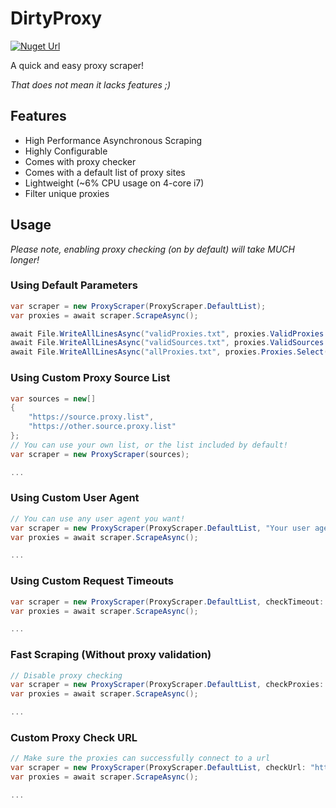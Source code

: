 # DirtyProxy

[![Nuget Url](https://img.shields.io/nuget/v/Encodeous.DirtyProxy)](https://www.nuget.org/packages/Encodeous.DirtyProxy)

A quick and easy proxy scraper!

*That does not mean it lacks features ;)*

## Features

- High Performance Asynchronous Scraping
- Highly Configurable
- Comes with proxy checker
- Comes with a default list of proxy sites
- Lightweight (~6% CPU usage on 4-core i7)
- Filter unique proxies

## Usage

*Please note, enabling proxy checking (on by default) will take MUCH longer!*

### Using Default Parameters

```csharp
var scraper = new ProxyScraper(ProxyScraper.DefaultList);
var proxies = await scraper.ScrapeAsync();

await File.WriteAllLinesAsync("validProxies.txt", proxies.ValidProxies.Select(x=>x.ToString()));
await File.WriteAllLinesAsync("validSources.txt", proxies.ValidSources.Select(x=>x.Trim()));
await File.WriteAllLinesAsync("allProxies.txt", proxies.Proxies.Select(x=>x.ToString()));
```

### Using Custom Proxy Source List

```csharp
var sources = new[]
{
    "https://source.proxy.list",
    "https://other.source.proxy.list"
};
// You can use your own list, or the list included by default!
var scraper = new ProxyScraper(sources);

...
```

### Using Custom User Agent

```csharp
// You can use any user agent you want!
var scraper = new ProxyScraper(ProxyScraper.DefaultList, "Your user agent");
var proxies = await scraper.ScrapeAsync();

...
```

### Using Custom Request Timeouts

```csharp
var scraper = new ProxyScraper(ProxyScraper.DefaultList, checkTimeout: 5, scrapeTimeout: 2);
var proxies = await scraper.ScrapeAsync();

...
```


### Fast Scraping (Without proxy validation)

```csharp
// Disable proxy checking
var scraper = new ProxyScraper(ProxyScraper.DefaultList, checkProxies: false);
var proxies = await scraper.ScrapeAsync();

...
```

### Custom Proxy Check URL

```csharp
// Make sure the proxies can successfully connect to a url
var scraper = new ProxyScraper(ProxyScraper.DefaultList, checkUrl: "https://google.ca");
var proxies = await scraper.ScrapeAsync();

...
```